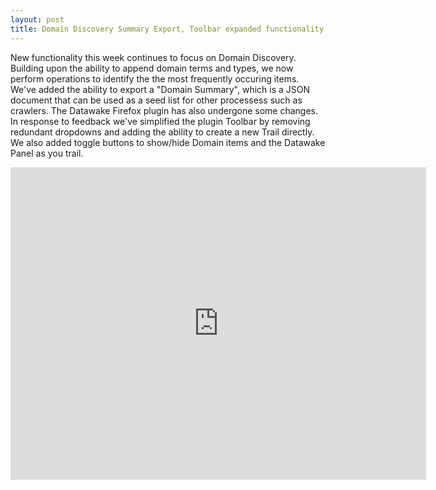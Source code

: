 ```yaml
---
layout: post
title: Domain Discovery Summary Export, Toolbar expanded functionality
---
```


New functionality this week continues to focus on Domain Discovery.  Building upon the ability to append domain terms and types, we now perform operations to identify the the most frequently occuring items.  We've added the ability to export a "Domain Summary", which is a JSON document that can be used as a seed list for other processess such as crawlers.  The Datawake Firefox plugin has also undergone some changes. In response to feedback we've simplified the plugin Toolbar by removing redundant dropdowns and adding the ability to create a new Trail directly.  We also added toggle buttons to show/hide Domain items and the Datawake Panel as you trail.

<iframe src="https://www.youtube.com/embed/ZdK-NrLqarA" width="665" height="500" allowfullscreen="" frameborder="0"></iframe>